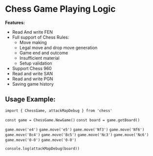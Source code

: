# Chess Game Playing Logic

**Features:**

-  Read And write FEN
-  Full support of Chess Rules:
   -  Move making
   -  Legal move and drop move generation
   -  Game end and outcome
   -  Insufficient material
   -  Setup validation
-  Support Chess 960
-  Read and write SAN
-  Read and write PGN
-  Saving game history

## Usage Example:

`import { ChessGame, attackMapDebug } from 'chess'`

`const game = ChessGame.NewGame()`
`const board = game.getBoard()`

`game.move('e4')`
`game.move('e5')`
`game.move('Nf3')`
`game.move('Nf6')`
`game.move('Bc4')`
`game.move('Bc5')`
`game.move('Nc3')`
`game.move('Nc6')`
`game.move('0-0')`
`game.move('0-0')`

`console.log(attackMapDebug(board))`
